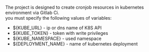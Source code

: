 The project is designed to create cronjob resources in kubernetes environment via Gitlab Ci.  
you must specify the following values of variables:  
- ${KUBE_URL} - ip or dns name of K8S API  
- ${KUBE_TOKEN} - token with write privileges  
- ${KUBE_NAMESPACE} - used namespace
- ${DEPLOYMENT_NAME} - name of kubernetes deployment 
